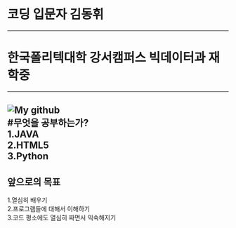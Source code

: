 # 코딩 입문자 김동휘
---
# 한국폴리텍대학 강서캠퍼스 빅데이터과 재학중
---
![My github](https://github-readme-stats.vercel.app/api?username=kimdonghwi12&show_icons=true&theme=dark)  
#무엇을 공부하는가?  
1.JAVA  
2.HTML5  
3.Python  
---
## 앞으로의 목표
1.열심히 배우기  
2.프로그램들에 대해서 이해하기  
3.코드 평소에도 열심히 짜면서 익숙해지기
